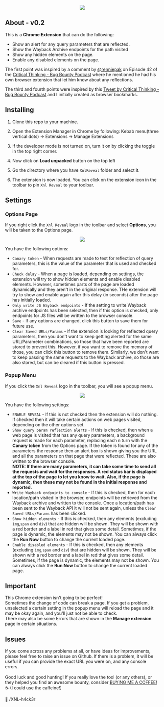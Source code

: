 <center><img src="https://github.com/xnl-h4ck3r/XnlReveal/blob/main/images/title.png"></center>

## About - v0.2

This is a **Chrome Extension** that can do the following:

- Show an alert for any query parameters that are reflected.
- Show the Wayback Archive endpoints for the path visited
- Show any hidden elements on the page.
- Enable any disabled elements on the page.

The first point was inspired by a comment by [@renniepak](https://x.com/renniepak) on Episode 42 of the [Critical Thinking - Bug Bounty Podcast](https://www.criticalthinkingpodcast.io/episode-42-renniepak-interview-intigriti-lhe-recap/) where he mentioned he had his own browser extension that let him know about any reflections.

The third and fourth points were inspired by this [Tweet by Critical Thinking - Bug Bounty Podcast](https://x.com/ctbbpodcast/status/1717151268622233614?s=20) and I initially created as browser bookmarks.

## Installing

1. Clone this repo to your machine.

2. Open the Extension Manager in Chrome by following:
   Kebab menu(three vertical dots) -> Extensions -> Manage Extensions

3. If the developer mode is not turned on, turn it on by clicking the toggle in the top right corner.

4. Now click on **Load unpacked** button on the top left

5. Go the directory where you have `XnlReveal` folder and select it.

6. The extension is now loaded. You can click on the extension icon in the toolbar to pin `Xnl Reveal` to your toolbar.

## Settings

### Options Page

If you right click the `Xnl Reveal` logo in the toolbar and select **Options**, you will be taken to the Options page.

<center><img src="https://github.com/xnl-h4ck3r/XnlReveal/blob/main/images/options.png"></center>

You have the following options:

- `Canary token` - When requests are made to test for reflection of query parameters, this is the value of the parameter that is used and checked for.
- `Check delay` - When a page is loaded, depending on settings, the extension will try to show hidden elements and enable disabled elements. However, sometimes parts of the page are loaded dynamically and they aren't in the original response. THe extension will try to show and enable again after this delay (in seconds) after the page has initially loaded.
- `Only write JS Wayback endpoints` - If the setting to write Wayback archive endpoints has been selected, then if this option is checked, only endpoints for JS files will be written to the browser console.
- `Save` - If any options are changed, click this button to save them for future use.
- `Clear Saved URLs/Params` - If the extension is looking for reflected query parameters, then you don't want to keep getting alerted for the same URL/Parameter combinations, so those that have been reported are stored to prevent this. However, if you want to remove the memory of those, you can click this button to remove them. Similarly, we don't want to keep passing the same requests to the Wayback archive, so those are also stored, but can be cleared if this button is pressed.

### Popup Menu

If you click the `Xnl Reveal` logo in the toolbar, you will see a popup menu.

<center><img src="https://github.com/xnl-h4ck3r/XnlReveal/blob/main/images/popup.png"></center>

You have the following settings:

- `ENABLE REVEAL` - If this is not checked then the extension will do nothing. If checked then it will take certain actions on web pages visited, depending on the other options set.
- `Show query param reflection alerts` - If this is checked, then when a web page is visited that has any query parameters, a background request is made for each parameter, replacing each n turn with the **Canary token** from the Options page. If the token is found for any of the parameters the response then an alert box is shown giving you the URL and all the parameters on that page that were reflected. These are also written to the browser console.<br>
  **NOTE: If there are many parameters, it can take some time to send all the requests and wait for the responses. A red status bar is displayed at the top of the page to let you know to wait. Also, if the page is dynamic, then these may not be found in the initial response and reported.**
- `Write Wayback endpoints to console` - If this is checked, then for each location/path visited in the browser, endpoints will be retrieved from the Wayback archive and written to the console. Once a location/path has been sent to the Wayback API it will not be sent again, unless the `Clear Saved URLs/Params` has been clicked.
- `Show hidden elements` - If this is checked, then any elements (excluding `img`,`span` and `div`) that are hidden will be shown. They will be shown with a red border and a label in red that gives some detail. Sometimes, if the page is dynamic, the elements may not be shown. You can always click the **Run Now** button to change the current loaded page.
- `Enable disabled elements` - If this is checked, then any elements (excluding `img`,`span` and `div`) that are hidden will be shown. They will be shown with a red border and a label in red that gives some detail. Sometimes, if the page is dynamic, the elements may not be shown. You can always click the **Run Now** button to change the current loaded page.

## Important

This Chrome extension isn't going to be perfect!<br>
Sometimes the change of code can break a page. If you get a problem, unselected a certain setting in the popup menu will reload the page and it may be okay again, and you'll just not be able to check.<br>
There may also be some Errors that are shown in the **Manage extension** page in certain situations.

## Issues

If you come across any problems at all, or have ideas for improvements, please feel free to raise an issue on Github. If there is a problem, it will be useful if you can provide the exact URL you were on, and any console errors.
<br><br>
Good luck and good hunting!
If you really love the tool (or any others), or they helped you find an awesome bounty, consider [BUYING ME A COFFEE!](https://ko-fi.com/xnlh4ck3r) ☕ (I could use the caffeine!)

🤘 /XNL-h4ck3r
